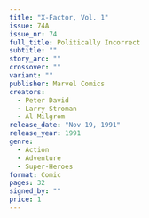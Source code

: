 ```yaml
---
title: "X-Factor, Vol. 1"
issue: 74A
issue_nr: 74
full_title: Politically Incorrect
subtitle: ""
story_arc: ""
crossover: ""
variant: ""
publisher: Marvel Comics
creators:
  - Peter David
  - Larry Stroman
  - Al Milgrom
release_date: "Nov 19, 1991"
release_year: 1991
genre:
  - Action
  - Adventure
  - Super-Heroes
format: Comic
pages: 32
signed_by: ""
price: 1
---
```

